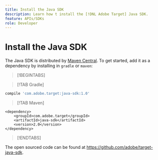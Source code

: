 ```yaml
---
title: Install the Java SDK
description: Learn how t install the [!DNL Adobe Target] Java SDK.
feature: APIs/SDKs
role: Developer
---
```

# Install the Java SDK

The Java SDK is distributed by [Maven Central](https://search.maven.org/artifact/com.adobe.target/target-java-sdk). To get started, add it as a dependency by installing in `gradle` or `maven`:

>[!BEGINTABS]

>[!TAB Gradle]

```javascript
compile 'com.adobe.target:java-sdk:1.0'
```

>[!TAB Maven]

```markup
<dependency>
    <groupId>com.adobe.target</groupId>
    <artifactId>java-sdk</artifactId>
    <version>2.0</version>
</dependency>
```

>[!ENDTABS]

The open sourced code can be found at <https://github.com/adobe/target-java-sdk>.
